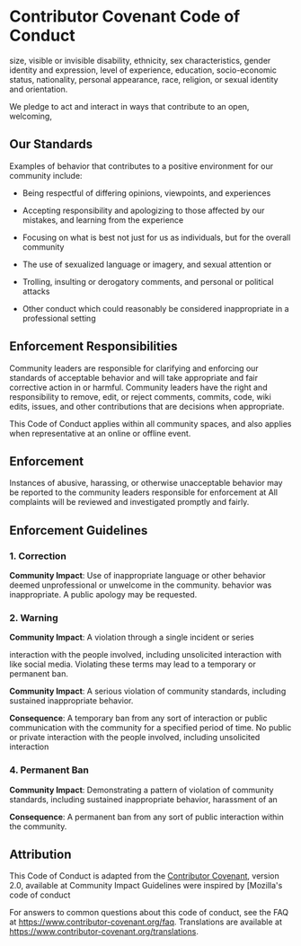 # Contributor Covenant Code of Conduct

size, visible or invisible disability, ethnicity, sex characteristics, gender
identity and expression, level of experience, education, socio-economic status,
nationality, personal appearance, race, religion, or sexual identity
and orientation.

We pledge to act and interact in ways that contribute to an open, welcoming,
## Our Standards
Examples of behavior that contributes to a positive environment for our
community include:

* Being respectful of differing opinions, viewpoints, and experiences
* Accepting responsibility and apologizing to those affected by our mistakes,
  and learning from the experience
* Focusing on what is best not just for us as individuals, but for the
  overall community

* The use of sexualized language or imagery, and sexual attention or
* Trolling, insulting or derogatory comments, and personal or political attacks
* Other conduct which could reasonably be considered inappropriate in a
  professional setting

## Enforcement Responsibilities

Community leaders are responsible for clarifying and enforcing our standards of
acceptable behavior and will take appropriate and fair corrective action in
or harmful.
Community leaders have the right and responsibility to remove, edit, or reject
comments, commits, code, wiki edits, issues, and other contributions that are
decisions when appropriate.

This Code of Conduct applies within all community spaces, and also applies when
representative at an online or offline event.

## Enforcement
Instances of abusive, harassing, or otherwise unacceptable behavior may be
reported to the community leaders responsible for enforcement at
All complaints will be reviewed and investigated promptly and fairly.

## Enforcement Guidelines


### 1. Correction

**Community Impact**: Use of inappropriate language or other behavior deemed
unprofessional or unwelcome in the community.
behavior was inappropriate. A public apology may be requested.

### 2. Warning

**Community Impact**: A violation through a single incident or series

interaction with the people involved, including unsolicited interaction with
like social media. Violating these terms may lead to a temporary or
permanent ban.


**Community Impact**: A serious violation of community standards, including
sustained inappropriate behavior.

**Consequence**: A temporary ban from any sort of interaction or public
communication with the community for a specified period of time. No public or
private interaction with the people involved, including unsolicited interaction

### 4. Permanent Ban

**Community Impact**: Demonstrating a pattern of violation of community
standards, including sustained inappropriate behavior,  harassment of an

**Consequence**: A permanent ban from any sort of public interaction within
the community.

## Attribution

This Code of Conduct is adapted from the [Contributor Covenant][homepage],
version 2.0, available at
Community Impact Guidelines were inspired by [Mozilla's code of conduct

[homepage]: https://www.contributor-covenant.org

For answers to common questions about this code of conduct, see the FAQ at
https://www.contributor-covenant.org/faq. Translations are available at
https://www.contributor-covenant.org/translations.